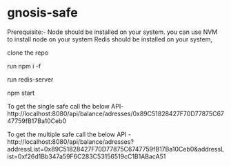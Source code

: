 # gnosis-safe
Prerequisite:- 
Node should be installed on your system. you can use NVM to install node on your system
Redis should be installed on your system,

clone the repo

run npm i -f

run redis-server

npm start

To get the single safe call the below API- 
http://localhost:8080/api/balance/adresses/0x89C51828427F70D77875C6747759fB17Ba10Ceb0

To get the multiple safe call the below API - 
http://localhost:8080/api/balance/adresses?addressList=0x89C51828427F70D77875C6747759fB17Ba10Ceb0&addressList=0xf26d1Bb347a59F6C283C53156519cC1B1ABacA51

